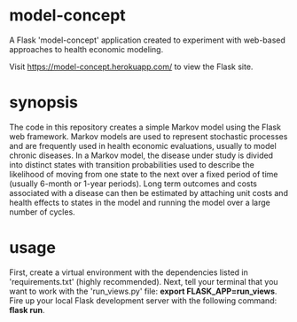 # model-concept
A Flask 'model-concept' application created to experiment with web-based approaches to health economic modeling. 

Visit <a>https://model-concept.herokuapp.com/</a> to view the Flask site.

# synopsis
The code in this repository creates a simple Markov model using the Flask web framework. Markov models are used to represent stochastic processes and are frequently used in health economic evaluations, usually to model chronic diseases. In a Markov model, the disease under study is divided into distinct states with transition probabilities used to describe the likelihood of moving from one state to the next over a fixed period of time (usually 6-month or 1-year periods). Long term outcomes and costs associated with a disease can then be estimated by attaching unit costs and health effects to states in the model and running the model over a large number of cycles. 
# usage
First, create a virtual environment with the dependencies listed in 'requirements.txt' (highly recommended). Next, tell your terminal that you want to work with the 'run_views.py' file: <strong>export FLASK_APP=run_views</strong>.  Fire up your local Flask development server with the following command: <strong>flask run</strong>.
